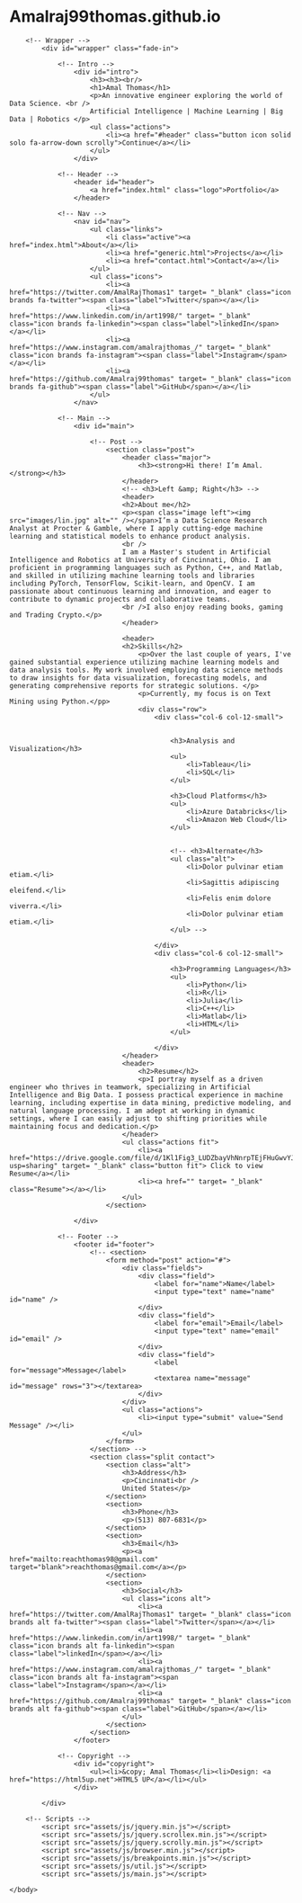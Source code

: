 # Amalraj99thomas.github.io
<!DOCTYPE HTML>
<!--
	Massively by HTML5 UP
	html5up.net | @ajlkn
	Free for personal and commercial use under the CCA 3.0 license (html5up.net/license)
-->
<html>
	<head>
		<title>Amal's Portfolio</title>
		<meta charset="utf-8" />
		<meta name="viewport" content="width=device-width, initial-scale=1, user-scalable=no" />
		<link rel="stylesheet" href="assets/css/main.css" />
		<noscript><link rel="stylesheet" href="assets/css/noscript.css" /></noscript>
	</head>
	<body class="is-preload">

		<!-- Wrapper -->
			<div id="wrapper" class="fade-in">

				<!-- Intro -->
					<div id="intro">
						<h3><h3><br/>
						<h1>Amal Thomas</h1>
						<p>An innovative engineer exploring the world of Data Science. <br />
						Artificial Intelligence | Machine Learning | Big Data | Robotics </p>
						<ul class="actions">
							<li><a href="#header" class="button icon solid solo fa-arrow-down scrolly">Continue</a></li>
						</ul>
					</div>

				<!-- Header -->
					<header id="header">
						<a href="index.html" class="logo">Portfolio</a>
					</header>

				<!-- Nav -->
					<nav id="nav">
						<ul class="links">
							<li class="active"><a href="index.html">About</a></li>
							<li><a href="generic.html">Projects</a></li>
							<li><a href="contact.html">Contact</a></li>
						</ul>
						<ul class="icons">
							<li><a href="https://twitter.com/AmalRajThomas1" target= "_blank" class="icon brands fa-twitter"><span class="label">Twitter</span></a></li>
							<li><a href="https://www.linkedin.com/in/art1998/" target= "_blank" class="icon brands fa-linkedin"><span class="label">linkedIn</span></a></li>
							<li><a href="https://www.instagram.com/amalrajthomas_/" target= "_blank" class="icon brands fa-instagram"><span class="label">Instagram</span></a></li>
							<li><a href="https://github.com/Amalraj99thomas" target= "_blank" class="icon brands fa-github"><span class="label">GitHub</span></a></li>
						</ul>
					</nav>

				<!-- Main -->
					<div id="main">

						<!-- Post -->
							<section class="post">
								<header class="major">
									<h3><strong>Hi there! I’m Amal.</strong></h3>
								</header>
								<!-- <h3>Left &amp; Right</h3> -->
								<header>
								<h2>About me</h2>
								<p><span class="image left"><img src="images/lin.jpg" alt="" /></span>I’m a Data Science Research Analyst at Procter & Gamble, where I apply cutting-edge machine learning and statistical models to enhance product analysis. 
								<br />
								I am a Master's student in Artificial Intelligence and Robotics at University of Cincinnati, Ohio. I am proficient in programming languages such as Python, C++, and Matlab, and skilled in utilizing machine learning tools and libraries including PyTorch, TensorFlow, Scikit-learn, and OpenCV. I am passionate about continuous learning and innovation, and eager to contribute to dynamic projects and collaborative teams.
								<br />I also enjoy reading books, gaming and Trading Crypto.</p>
								</header>
								
								<header>
								<h2>Skills</h2>
									<p>Over the last couple of years, I've gained substantial experience utilizing machine learning models and data analysis tools. My work involved employing data science methods to draw insights for data visualization, forecasting models, and generating comprehensive reports for strategic solutions. </p>
									<p>Currently, my focus is on Text Mining using Python.</pp> 
									<div class="row">
										<div class="col-6 col-12-small">


											<h3>Analysis and Visualization</h3>
											<ul>
												<li>Tableau</li>
												<li>SQL</li>
											</ul>

											<h3>Cloud Platforms</h3>
											<ul>
												<li>Azure Databricks</li>
												<li>Amazon Web Cloud</li>
											</ul>


											<!-- <h3>Alternate</h3>
											<ul class="alt">
												<li>Dolor pulvinar etiam etiam.</li>
												<li>Sagittis adipiscing eleifend.</li>
												<li>Felis enim dolore viverra.</li>
												<li>Dolor pulvinar etiam etiam.</li>
											</ul> -->

										</div>
										<div class="col-6 col-12-small">
											
											<h3>Programming Languages</h3>
											<ul>
												<li>Python</li>
												<li>R</li>
												<li>Julia</li>
												<li>C++</li>
												<li>Matlab</li>
												<li>HTML</li>
											</ul>
											
										</div>
								</header>
								<header>
									<h2>Resume</h2>
									<p>I portray myself as a driven engineer who thrives in teamwork, specializing in Artificial Intelligence and Big Data. I possess practical experience in machine learning, including expertise in data mining, predictive modeling, and natural language processing. I am adept at working in dynamic settings, where I can easily adjust to shifting priorities while maintaining focus and dedication.</p>
								</header>
								<ul class="actions fit">
									<li><a href="https://drive.google.com/file/d/1Kl1Fig3_LUDZbayVhNnrpTEjFHuGwvYJ/view?usp=sharing" target= "_blank" class="button fit"> Click to view Resume</a></li>
									<li><a href="" target= "_blank" class="Resume"></a></li>
								</ul>
							</section>

					</div>

				<!-- Footer -->
					<footer id="footer">
						<!-- <section>
							<form method="post" action="#">
								<div class="fields">
									<div class="field">
										<label for="name">Name</label>
										<input type="text" name="name" id="name" />
									</div>
									<div class="field">
										<label for="email">Email</label>
										<input type="text" name="email" id="email" />
									</div>
									<div class="field">
										<label for="message">Message</label>
										<textarea name="message" id="message" rows="3"></textarea>
									</div>
								</div>
								<ul class="actions">
									<li><input type="submit" value="Send Message" /></li>
								</ul>
							</form>
						</section> -->
						<section class="split contact">
							<section class="alt">
								<h3>Address</h3>
								<p>Cincinnati<br />
								United States</p>
							</section>
							<section>
								<h3>Phone</h3>
								<p>(513) 807-6831</p>
							</section>
							<section>
								<h3>Email</h3>
								<p><a href="mailto:reachthomas98@gmail.com" target="blank">reachthomas@gmail.com</a></p>
							</section>
							<section>
								<h3>Social</h3>
								<ul class="icons alt">
									<li><a href="https://twitter.com/AmalRajThomas1" target= "_blank" class="icon brands alt fa-twitter"><span class="label">Twitter</span></a></li>
									<li><a href="https://www.linkedin.com/in/art1998/" target= "_blank" class="icon brands alt fa-linkedin"><span class="label">linkedIn</span></a></li>
									<li><a href="https://www.instagram.com/amalrajthomas_/" target= "_blank" class="icon brands alt fa-instagram"><span class="label">Instagram</span></a></li>
									<li><a href="https://github.com/Amalraj99thomas" target= "_blank" class="icon brands alt fa-github"><span class="label">GitHub</span></a></li>
								</ul>
							</section>
						</section>
					</footer>

				<!-- Copyright -->
					<div id="copyright">
						<ul><li>&copy; Amal Thomas</li><li>Design: <a href="https://html5up.net">HTML5 UP</a></li></ul>
					</div>

			</div>

		<!-- Scripts -->
			<script src="assets/js/jquery.min.js"></script>
			<script src="assets/js/jquery.scrollex.min.js"></script>
			<script src="assets/js/jquery.scrolly.min.js"></script>
			<script src="assets/js/browser.min.js"></script>
			<script src="assets/js/breakpoints.min.js"></script>
			<script src="assets/js/util.js"></script>
			<script src="assets/js/main.js"></script>

	</body>
</html>